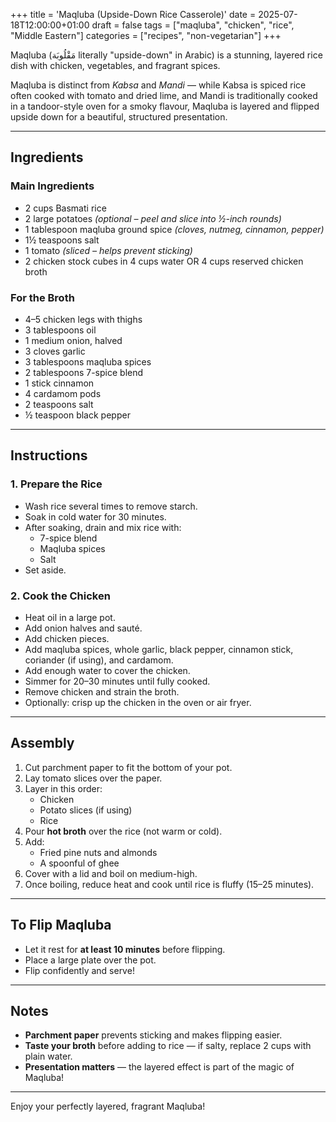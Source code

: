 +++
title = 'Maqluba (Upside-Down Rice Casserole)'
date = 2025-07-18T12:00:00+01:00
draft = false
tags = ["maqluba", "chicken", "rice", "Middle Eastern"]
categories = ["recipes", "non-vegetarian"]
+++

Maqluba (مَقْلُوبَة literally "upside-down" in Arabic) is a stunning, layered rice dish with chicken, vegetables, and fragrant spices. 

Maqluba is distinct from *Kabsa* and *Mandi* — while Kabsa is spiced rice often cooked with tomato and dried lime, and Mandi is traditionally cooked in a tandoor-style oven for a smoky flavour, Maqluba is layered and flipped upside down for a beautiful, structured presentation.

---

## Ingredients

### Main Ingredients
- 2 cups Basmati rice  
- 2 large potatoes *(optional – peel and slice into ½-inch rounds)*  
- 1 tablespoon maqluba ground spice *(cloves, nutmeg, cinnamon, pepper)*  
- 1½ teaspoons salt  
- 1 tomato *(sliced – helps prevent sticking)*  
- 2 chicken stock cubes in 4 cups water OR 4 cups reserved chicken broth  

### For the Broth
- 4–5 chicken legs with thighs  
- 3 tablespoons oil  
- 1 medium onion, halved  
- 3 cloves garlic  
- 3 tablespoons maqluba spices  
- 2 tablespoons 7-spice blend  
- 1 stick cinnamon  
- 4 cardamom pods  
- 2 teaspoons salt  
- ½ teaspoon black pepper  

---

## Instructions

### 1. Prepare the Rice
- Wash rice several times to remove starch.  
- Soak in cold water for 30 minutes.  
- After soaking, drain and mix rice with:
  - 7-spice blend  
  - Maqluba spices  
  - Salt  
- Set aside.

### 2. Cook the Chicken
- Heat oil in a large pot.  
- Add onion halves and sauté.  
- Add chicken pieces.  
- Add maqluba spices, whole garlic, black pepper, cinnamon stick, coriander (if using), and cardamom.  
- Add enough water to cover the chicken.  
- Simmer for 20–30 minutes until fully cooked.  
- Remove chicken and strain the broth.  
- Optionally: crisp up the chicken in the oven or air fryer.

---

## Assembly

1. Cut parchment paper to fit the bottom of your pot.  
2. Lay tomato slices over the paper.  
3. Layer in this order:
   - Chicken  
   - Potato slices (if using)  
   - Rice  
4. Pour **hot broth** over the rice (not warm or cold).  
5. Add:
   - Fried pine nuts and almonds  
   - A spoonful of ghee  
6. Cover with a lid and boil on medium-high.  
7. Once boiling, reduce heat and cook until rice is fluffy (15–25 minutes).  

---

## To Flip Maqluba

- Let it rest for **at least 10 minutes** before flipping.  
- Place a large plate over the pot.  
- Flip confidently and serve!

---

## Notes

- **Parchment paper** prevents sticking and makes flipping easier.  
- **Taste your broth** before adding to rice — if salty, replace 2 cups with plain water.  
- **Presentation matters** — the layered effect is part of the magic of Maqluba!

---

Enjoy your perfectly layered, fragrant Maqluba!